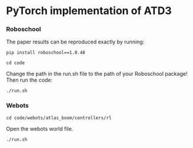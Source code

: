 # PyTorch implementation of ATD3

### Roboschool
The paper results can be reproduced exactly by running:

```
pip install roboschool==1.0.48
```
```
cd code
```
Change the path in the run.sh file to the path of your Roboschool package! Then run the code:
```
./run.sh
```
### Webots

```
cd code/webots/atlas_boom/controllers/rl
```

Open the webots world file.
```
./run.sh
```

